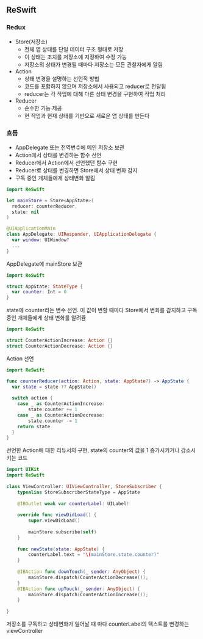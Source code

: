 ## ReSwift

### Redux

- Store(저장소)
  - 전체 앱 상태를 단일 데이터 구조 형태로 저장
  - 이 상태는 조치를 저장소에 지정하여 수정 가능
  - 저장소의 상태가 변경될 때마다 저장소는 모든 관찰자에게 알림
- Action
  - 상태 변경을 설명하는 선언적 방법
  - 코드를 포함하지 않으며 저장소에서 사용되고 reducer로 전달됨
  - reducer는 각 작업에 대해 다른 상태 변경을 구현하여 작업 처리
- Reducer
  - 순수한 기능 제공
  - 현 작업과 현재 상태를 기반으로 새로운 앱 상태를 만든다



### 흐름

- AppDelegate 또는 전역변수에 메인 저장소 보관
- Action에서 상태를 변경하는 함수 선언
- Reducer에서 Action에서 선언했던 함수 구현
- Reducer로 상태를 변경하면 Store에서 상태 변화 감지
- 구독 중인 개체들에게 상태변화 알림

```swift
import ReSwift

let mainStore = Store<AppState>(
  reducer: counterReducer,
  state: nil
)

@UIApplicationMain
class AppDelegate: UIResponder, UIApplicationDelegate {
  var window: UIWindow?
  ...
}
```

AppDelegate에 mainStore 보관



```swift
import ReSwift

struct AppState: StateType {
  var counter: Int = 0
}
```

state에 counter라는 변수 선언. 이 값이 변할 때마다 Store에서 변화를 감지하고 구독 중인 개체들에게 상태 변화를 알려쥼



```swift
import ReSwift

struct CounterActionIncrease: Action {}
struct CounterActionDecrease: Action {}
```

Action 선언



```swift
import ReSwift

func counterReducer(action: Action, state: AppState?) -> AppState {
  var state = state ?? AppState()
  
  switch action {
    case _ as CounterActionIncrease:
        state.counter += 1
    case _ as CounterActionDecrease:
        state.counter -= 1
    return state    	
  }
}
```

선언한 Action에 대한 리듀서의 구현, state의 counter의 값을 1 증가시키거나 감소시키는 코드



```swift
import UIKit
import ReSwift
 
class ViewController: UIViewController, StoreSubscriber {
    typealias StoreSubscriberStateType = AppState
  
    @IBOutlet weak var counterLabel: UILabel!
    
    override func viewDidLoad() {
        super.viewDidLoad()
      
        mainStore.subscribe(self)
    }
    
    func newState(state: AppState) {
        counterLabel.text = "\(mainStore.state.counter)"
    }
    
    @IBAction func downTouch(_ sender: AnyObject) {
        mainStore.dispatch(CounterActionDecrease());
    }
    @IBAction func upTouch(_ sender: AnyObject) {
        mainStore.dispatch(CounterActionIncrease());
    }
 
}

```

저장소를 구독하고 상태변화가 일어날 때 마다 counterLabel의 텍스트를 변경하는 viewController